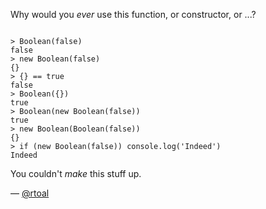 Why would you _ever_ use this function, or constructor, or ...?

<code>
> Boolean(false)
false
> new Boolean(false)
{}
> {} == true
false
> Boolean({})
true
> Boolean(new Boolean(false))
true
> new Boolean(Boolean(false))
{}
> if (new Boolean(false)) console.log('Indeed')
Indeed
</code>

You couldn't _make_ this stuff up.

— [@rtoal](https://twitter.com/rtoal)
